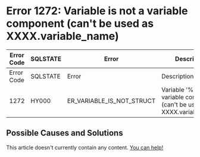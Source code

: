 
# Error 1272: Variable is not a variable component (can't be used as XXXX.variable_name)


| Error Code | SQLSTATE | Error | Description |
| --- | --- | --- | --- |
| Error Code | SQLSTATE | Error | Description |
| 1272 | HY000 | ER_VARIABLE_IS_NOT_STRUCT | Variable '%s' is not a variable component (can't be used as XXXX.variable_name) |




## Possible Causes and Solutions


This article doesn't currently contain any content. [You can help!](/kb/en/writing-and-editing-knowledge-base-articles/)

